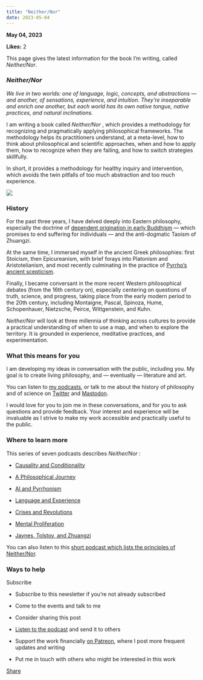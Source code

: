 ```yaml
---
title: "Neither/Nor"
date: 2023-05-04
---
```


**May 04, 2023**

**Likes:** 2

This page gives the latest information for the book I’m writing, called _Neither/Nor_.

###  _Neither/Nor_

 _We live in two worlds: one of language, logic, concepts, and abstractions — and another, of sensations, experience, and intuition. They’re inseparable and enrich one another, but each world has its own native tongue, native practices, and natural inclinations._

I am writing a book called _Neither/Nor_ , which provides a methodology for recognizing and pragmatically applying philosophical frameworks. The methodology helps its practitioners understand, at a meta-level, how to think about philosophical and scientific approaches, when and how to apply them, how to recognize when they are failing, and how to switch strategies skillfully.

In short, it provides a methodology for healthy inquiry and intervention, which avoids the twin pitfalls of too much abstraction and too much experience.

[![](https://substackcdn.com/image/fetch/w_1456,c_limit,f_auto,q_auto:good,fl_progressive:steep/https%3A%2F%2Fsubstack-post-media.s3.amazonaws.com%2Fpublic%2Fimages%2Fed9ba862-ac74-4c64-b8ed-445e65b3279f_2048x1365.jpeg)](https://substackcdn.com/image/fetch/f_auto,q_auto:good,fl_progressive:steep/https%3A%2F%2Fsubstack-post-media.s3.amazonaws.com%2Fpublic%2Fimages%2Fed9ba862-ac74-4c64-b8ed-445e65b3279f_2048x1365.jpeg)

### History

For the past three years, I have delved deeply into Eastern philosophy, especially the doctrine of [dependent origination in early Buddhism](https://clerestory.netlify.app/do/?utm_source=substack&utm_medium=email&utm_campaign=20230504) — which promises to end suffering for individuals — and the anti-dogmatic Taoism of Zhuangzi.

At the same time, I immersed myself in the ancient Greek philosophies: first Stoicism, then Epicureanism, with brief forays into Platonism and Aristotelianism, and most recently culminating in the practice of [Pyrrho’s ancient scepticism](https://pod.fo/e/16b474).

Finally, I became conversant in the more recent Western philosophical debates (from the 16th century on), especially centering on questions of truth, science, and progress, taking place from the early modern period to the 20th century, including Montaigne, Pascal, Spinoza, Hume, Schopenhauer, Nietzsche, Peirce, Wittgenstein, and Kuhn.

 _Neither/Nor_ will look at three millennia of thinking across cultures to provide a practical understanding of when to use a map, and when to explore the territory. It is grounded in experience, meditative practices, and experimentation.

### What this means for you

I am developing my ideas in conversation with the public, including you. My goal is to create living philosophy, and — eventually — literature and art.

You can listen to [my podcasts](https://anchor.fm/bkam), or talk to me about the history of philosophy and of science on [Twitter](https://twitter.com/bryankam) and [Mastodon](http://writing.exchange/@bryankam).

I would love for you to join me in these conversations, and for you to ask questions and provide feedback. Your interest and experience will be invaluable as I strive to make my work accessible and practically useful to the public.

### Where to learn more

This series of seven podcasts describes _Neither/Nor_ :

  * [Causality and Conditionality](https://pod.fo/e/15cef4)

  * [A Philosophical Journey](https://pod.fo/e/1692de)

  * [AI and Pyrrhonism](https://pod.fo/e/16b474)

  * [Language and Experience](https://pod.fo/e/16f7ac)

  * [Crises and Revolutions](https://pod.fo/e/171350)

  * [Mental Proliferation](https://pod.fo/e/181509)

  * [Jaynes, Tolstoy, and Zhuangzi](https://pod.fo/e/21903c)




You can also listen to this [short podcast which lists the principles of Neither/Nor](https://pod.fo/e/1fb5e1).

### Ways to help

Subscribe

  * Subscribe to this newsletter if you’re not already subscribed

  * Come to the events and talk to me

  * Consider sharing this post

  * [Listen to the podcast](https://bryankam.com/podcast) and send it to others

  * Support the work financially [on Patreon](https://patreon.com/bryankam), where I post more frequent updates and writing

  * Put me in touch with others who might be interested in this work




[Share](https://www.bryankam.com/p/neithernor?utm_source=substack&utm_medium=email&utm_content=share&action=share)

### 
